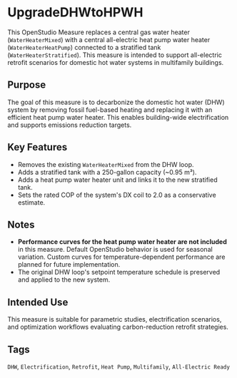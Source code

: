 # UpgradeDHWtoHPWH

This OpenStudio Measure replaces a central gas water heater (`WaterHeaterMixed`) with a central all-electric heat pump water heater (`WaterHeaterHeatPump`) connected to a stratified tank (`WaterHeaterStratified`). This measure is intended to support all-electric retrofit scenarios for domestic hot water systems in multifamily buildings.

## Purpose

The goal of this measure is to decarbonize the domestic hot water (DHW) system by removing fossil fuel-based heating and replacing it with an efficient heat pump water heater. This enables building-wide electrification and supports emissions reduction targets.

## Key Features

- Removes the existing `WaterHeaterMixed` from the DHW loop.
- Adds a stratified tank with a 250-gallon capacity (~0.95 m³).
- Adds a heat pump water heater unit and links it to the new stratified tank.
- Sets the rated COP of the system's DX coil to 2.0 as a conservative estimate.

## Notes

- **Performance curves for the heat pump water heater are not included** in this measure. Default OpenStudio behavior is used for seasonal variation. Custom curves for temperature-dependent performance are planned for future implementation.
- The original DHW loop's setpoint temperature schedule is preserved and applied to the new system.

## Intended Use

This measure is suitable for parametric studies, electrification scenarios, and optimization workflows evaluating carbon-reduction retrofit strategies.

## Tags

`DHW`, `Electrification`, `Retrofit`, `Heat Pump`, `Multifamily`, `All-Electric Ready`
